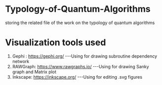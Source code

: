 # Typology-of-Quantum-Algorithms
storing the related file of the work on the typology of quantum algorithms
# Visualization tools used
1. Gephi : https://gephi.org/
   ---Using for drawing subroutine dependency network
3. RAWGraph: https://www.rawgraphs.io/
   ---Using for drawing Sanky graph and Matrix plot
5. Inkscape: https://inkscape.org/
   ---Using for editing .svg figures
